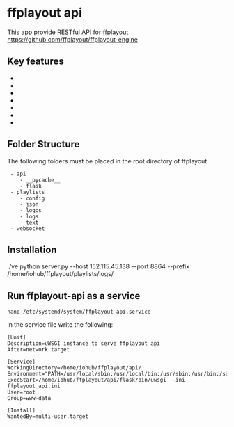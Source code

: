 ffplayout api
=============

This app provide RESTful API for ffplayout https://github.com/ffplayout/ffplayout-engine

Key features
------------

 -
 -
 -
 -
 -
 -
 -

Folder Structure
----------------
The following folders must be placed in the root directory of ffplayout
```
 - api
    - __pycache__
    - flask
 - playlists
    - config
    - json
    - logos
    - logs
    - text
 - websocket
```

Installation
------------

./ve python server.py --host 152.115.45.138 --port 8864 --prefix /home/iohub/ffplayout/playlists/logs/



Run ffplayout-api as a service
------------------------------
```
nano /etc/systemd/system/ffplayout-api.service
```
in the service file write the following:

```
[Unit]
Description=uWSGI instance to serve ffplayout api
After=network.target

[Service]
WorkingDirectory=/home/iohub/ffplayout/api/
Environment="PATH=/usr/local/sbin:/usr/local/bin:/usr/sbin:/usr/bin:/sbin:/bin:/home/iohub/ffplayout/api/flask/bin"
ExecStart=/home/iohub/ffplayout/api/flask/bin/uwsgi --ini ffplayout_api.ini
User=root
Group=www-data

[Install]
WantedBy=multi-user.target
```
